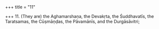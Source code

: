 +++
title = "11"

+++
11. (They are) the Aghamarshaṇa, the Devakṛta, the Śuddhavatīs, the Taratsamas, the Cūṣmāṇḍas, the Pāvamānīs, and the Durgāsāvitri;

